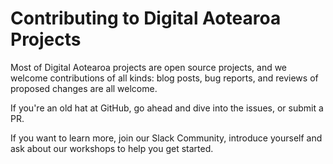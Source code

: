 # Contributing to Digital Aotearoa Projects

Most of Digital Aotearoa projects are open source projects, and we welcome contributions of all kinds: blog posts, bug reports, and reviews of proposed changes are all welcome.

If you're an old hat at GitHub, go ahead and dive into the issues, or submit a PR. 

If you want to learn more, join our Slack Community, introduce yourself and ask about our workshops to help you get started. 